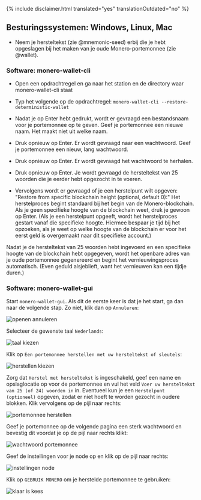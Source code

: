{% include disclaimer.html translated="yes" translationOutdated="no" %}

## Besturingssystemen:  Windows, Linux, Mac

- Neem je hersteltekst (zie @mnemonic-seed) erbij die je hebt opgeslagen bij het maken van je oude Monero-portemonnee (zie @wallet).

### Software:  monero-wallet-cli

- Open een opdrachtregel en ga naar het station en de directory waar monero-wallet-cli staat

- Typ het volgende op de opdrachtregel:  `monero-wallet-cli --restore-deterministic-wallet`

- Nadat je op Enter hebt gedrukt, wordt er gevraagd een bestandsnaam voor je portemonnee op te geven.  Geef je portemonnee een nieuwe naam. Het maakt niet uit welke naam.

- Druk opnieuw op Enter. Er wordt gevraagd naar een wachtwoord.  Geef je portemonnee een nieuw, lang wachtwoord.

- Druk opnieuw op Enter. Er wordt gevraagd het wachtwoord te herhalen.

- Druk opnieuw op Enter. Je wordt gevraagd de hersteltekst van 25 woorden die je eerder hebt opgezocht in te voeren.

- Vervolgens wordt er gevraagd of je een herstelpunt wilt opgeven: "Restore from specific blockchain height (optional, default 0):" Het herstelproces begint standaard bij het begin van de Monero-blockchain. Als je geen specifieke hoogte van de blockchain weet, druk je gewoon op Enter. (Als je een herstelpunt opgeeft, wordt het herstelproces gestart vanaf die specifieke hoogte. Hiermee bespaar je tijd bij het opzoeken, als je weet op welke hoogte van de blockchain er voor het eerst geld is overgemaakt naar dit specifieke account.)

Nadat je de hersteltekst van 25 woorden hebt ingevoerd en een specifieke hoogte van de blockchain hebt opgegeven, wordt het openbare adres van je oude portemonnee gegenereerd en begint het vernieuwingsproces automatisch. (Even geduld alsjeblieft, want het vernieuwen kan een tijdje duren.)

### Software:  monero-wallet-gui

Start `monero-wallet-gui`. Als dit de eerste keer is dat je het start, ga dan naar de volgende stap. Zo niet, klik dan op `Annuleren`:

![openen annuleren](/img/resources/user-guides/en/restore_account/cancel-opening.png)

Selecteer de gewenste taal `Nederlands`:

![taal kiezen](/img/resources/user-guides/en/restore_account/choose-language.png)

Klik op `Een portemonnee herstellen met uw hersteltekst of sleutels`:

![herstellen kiezen](/img/resources/user-guides/en/restore_account/choose-restore.png)

Zorg dat `Herstel met hersteltekst` is ingeschakeld, geef een name en opslaglocatie op voor de portemonnee en vul het veld `Voer uw hersteltekst van 25 (of 24) woorden in` in. Eventueel kun je een `Herstelpunt (optioneel)` opgeven, zodat er niet hoeft te worden gezocht in oudere blokken. Klik vervolgens op de pijl naar rechts:

![portemonnee herstellen](/img/resources/user-guides/en/restore_account/restore-wallet.png)

Geef je portemonnee op de volgende pagina een sterk wachtwoord en bevestig dit voordat je op de pijl naar rechts klikt:

![wachtwoord portemonnee](/img/resources/user-guides/en/restore_account/wallet-password.png)

Geef de instellingen voor je node op en klik op de pijl naar rechts:

![instellingen node](/img/resources/user-guides/en/restore_account/daemon-settings.png)

Klik op `GEBRUIK MONERO` om je herstelde portemonnee te gebruiken:

![klaar is kees](/img/resources/user-guides/en/restore_account/all-set-up.png)
